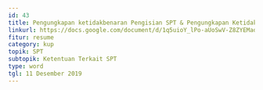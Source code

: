 ```yaml
---
id: 43
title: Pengungkapan ketidakbenaran Pengisian SPT & Pengungkapan Ketidakbenaran Perbuatan WP
linkurl: https://docs.google.com/document/d/1q5uioY_lPo-aUoSwV-Z8ZYEMadqoF-Qd3Kq5wo_-Yww/edit?usp=drivesdk
fitur: resume
category: kup
topik: SPT
subtopik: Ketentuan Terkait SPT
type: word
tgl: 11 Desember 2019
---
```


